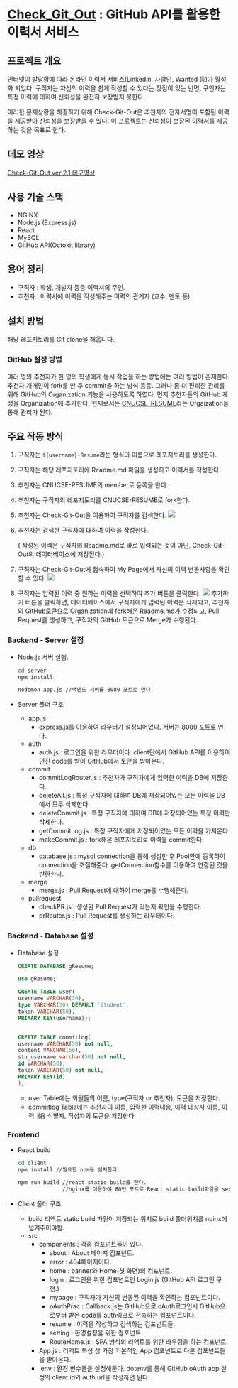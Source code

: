 # [Check_Git_Out](http://checkgitout.com) : GitHub API를 활용한 이력서 서비스

## 프로젝트 개요

인터넷이 발달함에 따라 온라인 이력서 서비스(Linkedin, 사람인, Wanted 등)가 활성화 되었다.
구직자는 자신의 이력을 쉽게 작성할 수 있다는 장점이 있는 반면, 구인자는 특정 이력에 대하여 신뢰성을 완전히 보장받지 못한다.

이러한 문제상황을 해결하기 위해 Check-Git-Out은 추천자의 전자서명이 포함된 이력을 제공받아 신뢰성을 보장받을 수 있다.
이 프로젝트는 신뢰성이 보장된 이력서를 제공하는 것을 목표로 한다.

## 데모 영상

[Check-Git-Out ver 2.1 데모영상](https://www.youtube.com/watch?v=_vczlV2JfGU&ab_channel=HyunsooKim)

## 사용 기술 스택

- NGINX
- Node.js (Express.js)
- React
- MySQL
- GitHub API(Octokit library)

## 용어 정리

- 구직자 : 학생, 개발자 등등 이력서의 주인.
- 추천자 : 이력서에 이력을 작성해주는 이력의 관계자 (교수, 멘토 등)

## 설치 방법

해당 레포지토리를 Git clone을 해옵니다.

### GitHub 설정 방법

여러 명의 추천자가 한 명의 학생에게 동시 작업을 하는 방법에는 여러 방법이 존재한다. 추천자 개개인이 fork를 딴 후 commit을 하는 방식 등등.
그러나 좀 더 편리한 관리를 위해 GitHub의 Organization 기능을 사용하도록 하였다.
먼저 추천자들의 GitHub 계정을 Organization에 추가한다. 현재로서는 [CNUCSE-RESUME](https://github.com/CNUCSE-RESUME)라는 Orgaization을 통해 관리가 된다.

## 주요 작동 방식

1. 구직자는 `${username}+Resume`라는 형식의 이름으로 레포지토리를 생성한다.
2. 구직자는 해당 레포지토리에 Readme.md 파일을 생성하고 이력서를 작성한다.
3. 추천자는 CNUCSE-RESUME의 member로 등록을 한다.
4. 추천자는 구직자의 레포지토리를 CNUCSE-RESUME로 fork한다.
5. 추천자는 Check-Git-Out을 이용하여 구직자를 검색한다.
   <img src ="./Asset/searchUser.png">

6. 추천자는 검색한 구직자에 대하여 이력을 작성한다.

   ( 작성된 이력은 구직자의 Readme.md로 바로 입력되는 것이 아닌, Check-Git-Out의
   데이터베이스에 저장된다.)

7. 구직자는 Check-Git-Out에 접속하여 My Page에서 자신의 이력 변동사항을 확인할 수 있다.
   <img src ="./Asset/checkPage.png">

8. 구직자는 입력된 이력 중 원하는 이력을 선택하여 추가 버튼을 클릭한다.
   <img src ="./Asset/addCommit.png">
   추가하기 버튼을 클릭하면, 데이터베이스에서 구직자에게 입력된 이력은 삭제되고, 추천자의 GitHub토큰으로 Organization에 fork해온 Readme.md가 수정되고, Pull Request를 생성하고, 구직자의 GitHub 토큰으로 Merge가 수행된다.

### Backend - Server 설정

- Node.js 서버 실행.

  ```bash
  cd server
  npm install

  nodemon app.js //백엔드 서버를 8080 포트로 연다.
  ```

- Server 폴더 구조

  - app.js
    - express.js를 이용하여 라우터가 설정되어있다. 서버는 8080 포트로 연다.
  - auth
    - auth.js : 로그인을 위한 라우터이다. client단에서 GitHub API를 이용하여 던진 code를 받아 GitHub에서 토큰을 받아온다.
  - commit
    - commitLogRouter.js : 추천자가 구직자에게 입력한 이력을 DB에 저장한다.
    - deleteAll.js : 특정 구직자에 대하여 DB에 저장되어있는 모든 이력을 DB에서 모두 삭제한다.
    - deleteCommit.js : 특정 구직자에 대하여 DB에 저장되어있는 특정 이력만 삭제한다.
    - getCommitLog.js : 특정 구직자에게 저장되어있는 모든 이력을 가져온다.
    - makeCommit.js : fork해온 레포지토리로 이력을 commit한다.
  - db
    - database.js : mysql connection을 통해 생성한 후 Pool안에 등록하여
      connection을 조절해준다. getConnection함수를 이용하여 연결된 것을 반환한다.
  - merge
    - merge.js : Pull Request에 대하여 merge를 수행해준다.
  - pullrequest
    - checkPR.js : 생성된 Pull Request가 있는지 확인을 수행한다.
    - prRouter.js : Pull Request를 생성하는 라우터이다.

### Backend - Database 설정

- Database 설정

  ```sql
  CREATE DATABASE gResume;

  use gResume;

  CREATE TABLE user(
  username VARCHAR(30),
  type VARCHAR(30) DEFAULT 'Student',
  token VARCHAR(50),
  PRIMARY KEY(username));


  CREATE TABLE commitlog(
  username VARCHAR(50) not null,
  content VARCHAR(50),
  stu_username varchar(50) not null,
  id VARCHAR(50),
  token VARCHAR(50) not null,
  PRIMARY KEY(id)
  );
  ```

  - user Table에는 회원들의 이름, type(구직자 or 추천자), 토큰을 저장한다.
  - commitlog Table에는 추천자의 이름, 입력한 이력내용, 이력 대상자 이름, 이력내용 식별자, 작성자의 토큰을 저장한다.

### Frontend

- React build

  ```bash
  cd client
  npm install //필요한 npm을 설치한다.
  ```

  ```bash
  npm run build //react static build를 한다.
                //nginx를 이용하여 80번 포트로 React static build파일을 serving한다.
  ```

- Client 폴더 구조
  - build
    리액트 static build 파일이 저장되는 위치로 build 폴더위치를 nginx에 넘겨주어야함.
  - src
    - components : 각종 컴포넌트들이 있다.
      - about : About 페이지 컴포넌트.
      - error : 404페이지이다.
      - home : banner와 Home(첫 화면)의 컴포넌트.
      - login : 로그인을 위한 컴포넌트인 Login.js (GitHub API 로그인 구현.)
      - mypage : 구직자가 자신의 변동된 이력을 확인하는 컴포넌트이다.
      - oAuthPrac : Callback.js는 GitHub으로 oAuth로그인시 GitHub으로부터 받은 code를 auth링크로 전송하는 컴포넌트이다.
      - resume : 이력을 작성하고 검색하는 컴포넌트들.
      - setting : 환경설정을 위한 컴포넌트.
      - RouteHome.js : SPA 방식의 리액트를 위한 라우팅을 하는 컴포넌트.
    - App.js : 리액트 특성 상 가장 기본적인 App 컴포넌트로 다른 컴포넌트들을 받아온다.
    - .env : 환경 변수들을 설정해둔다. dotenv를 통해 GitHub oAuth app 설정의 client id와 auth url을 작성하면 된다
